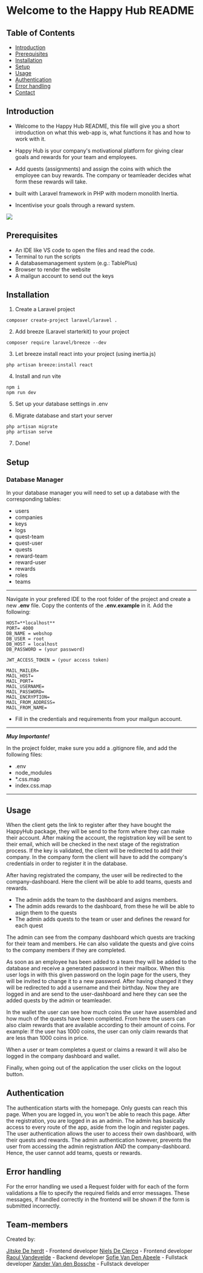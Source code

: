 # Welcome to the Happy Hub README

## Table of Contents
* [Introduction](#introduction)
* [Prerequisites](#prerequisites)
* [Installation](#installation)
* [Setup](#setup)
* [Usage](#usage)
* [Authentication](#authentication)
* [Error handling](#error-handling)
* [Contact](#contact)


## Introduction
- Welcome to the Happy Hub README, this file will give you a short introduction on what this web-app is, what functions it has and how to work with it.

- Happy Hub is your company's motivational platform for giving clear goals and rewards for your team and employees.

- Add quests (assignments) and assign the coins with which the employee can buy rewards. The company or teamleader decides what form these rewards will take.

- built with Laravel framework in PHP with modern monolith Inertia.

- Incentivise your goals through a reward system. 

<img src="public/images/assets/home.png">


## Prerequisites
- An IDE like VS code to open the files and read the code.
- Terminal to run the scripts
- A databasemanagement system (e.g.: TablePlus)
- Browser to render the website
- A mailgun account to send out the keys

## Installation

1. Create a Laravel project
```
composer create-project laravel/laravel .
```
2. Add breeze (Laravel starterkit) to your project
```
composer require laravel/breeze --dev
```
3. Let breeze install react into your project (using inertia.js)
```
php artisan breeze:install react
```
4. Install and run vite
```
npm i
npm run dev
```
5. Set up your database settings in .env

6. Migrate database and start your server
```
php artisan migrate
php artisan serve
```
7. Done!

## Setup

### Database Manager

In your database manager you will need to set up a database with the corresponding tables:
- users 
- companies
- keys
- logs
- quest-team
- quest-user
- quests
- reward-team
- reward-user
- rewards
- roles
- teams

---

Navigate in your prefered IDE to the root folder of the project and create a new **.env** file. Copy the contents of the **.env.example** in it. Add the following:

```
HOST=**localhost**
PORT= 4000
DB_NAME = webshop
DB_USER = root
DB_HOST = localhost
DB_PASSWORD = (your password)

JWT_ACCESS_TOKEN = (your access token)

MAIL_MAILER=
MAIL_HOST=
MAIL_PORT=
MAIL_USERNAME=
MAIL_PASSWORD=
MAIL_ENCRYPTION=
MAIL_FROM_ADDRESS=
MAIL_FROM_NAME=
```
- Fill in the credentials and requirements from your mailgun account.
---

**_Muy Importante!_**

In the project folder, make sure you add a .gitignore file, and add the following files:

- .env
- node_modules
- *.css.map
- index.css.map

---

## Usage

When the client gets the link to register after they have bought the HappyHub package, they will be send to the form where they can make their account. After making the account, the registration key will be sent to their email, which will be checked in the next stage of the registration process. 
If the key is validated, the client will be redirected to add their company. In the company form the client will have to add the company's credentials in order to register it in the database.

After having registrated the company, the user will be redirected to the company-dashboard. Here the client will be able to add teams, quests and rewards.

- The admin adds the team to the dashboard and asigns members.
- The admin adds rewards to the dashboard, from these he will be able to asign them to the quests
- The admin adds quests to the team or user and defines the reward for each quest

The admin can see from the company dashboard which quests are tracking for their team and members. He can also validate the quests and give coins to the company members if they are completed.

As soon as an employee has been added to a team they will be added to the database and receive a generated password in their mailbox. When this user logs in with this given password on the login page for the users, they will be invited to change it to a new password.
After having changed it they will be redirected to add a username and their birthday.
Now they are logged in and are send to the user-dashboard and here they can see the added quests by the admin or teamleader.

In the wallet the user can see how much coins the user have assembled and how much of the quests have been completed. From here the users can also claim rewards that are available according to their amount of coins. For example: If the user has 1000 coins, the user can only claim rewards that are less than 1000 coins in price.

When a user or team completes a quest or claims a reward it will also be logged in the company dashboard and wallet.

Finally, when going out of the application the user clicks on the logout button.

## Authentication

The authentication starts with the homepage. Only guests can reach this page. When you are logged in, you won't be able to reach this page.
After the registration, you are logged in as an admin. The admin has basically access to every route of the app, aside from the login and register pages.
The user authentication allows the user to access their own dashboard, with their quests and rewards. The admin authentication however, prevents the user from accessing the admin registration AND the company-dashboard. Hence, the user cannot add teams, quests or rewards. 

## Error handling

For the error handling we used a Request folder with for each of the form validations a file to specify the required fields and error messages. These messages, if handled correctly in the frontend will be shown if the form is submitted incorrectly.

## Team-members

Created by:

[Jitske De herdt](https://github.com/Jitskedh) - Frontend developer
[Niels De Clercq](https://github.com/Nielsington) - Frontend developer
[Raoul Vandevelde](https://github.com/RalloField) - Backend developer
[Sofie Van Den Abeele](https://github.com/Sofievdabeele) - Fullstack developer
[Xander Van den Bossche](https://github.com/Xandervdb1) - Fullstack developer





